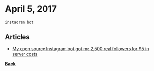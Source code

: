 # April 5, 2017

`instagram bot`

## Articles

- [My open source Instagram bot got me 2,500 real followers for $5 in server costs](https://medium.freecodecamp.com/my-open-source-instagram-bot-got-me-2-500-real-followers-for-5-in-server-costs-e40491358340)


[__Back__](../README.md#apr)
